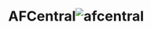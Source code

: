 # AFCentral![afcentral](https://user-images.githubusercontent.com/75373580/180165887-a4ca9f2d-f851-47be-bfd2-2f4481ed66ce.png)
